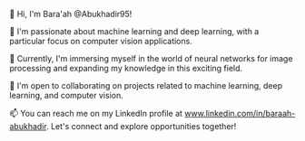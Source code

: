 
👋 Hi, I'm Bara'ah @Abukhadir95!

👀 I'm passionate about machine learning and deep learning, with a particular focus on computer vision applications.

🌱 Currently, I'm immersing myself in the world of neural networks for image processing and expanding my knowledge in this exciting field.

💞️ I'm open to collaborating on projects related to machine learning, deep learning, and computer vision.

📫 You can reach me on my LinkedIn profile at www.linkedin.com/in/baraah-abukhadir. Let's connect and explore opportunities together!

<!---
Abukhadir95/Abukhadir95 is a ✨ special ✨ repository because its `README.md` (this file) appears on your GitHub profile.
You can click the Preview link to take a look at your changes.
--->
